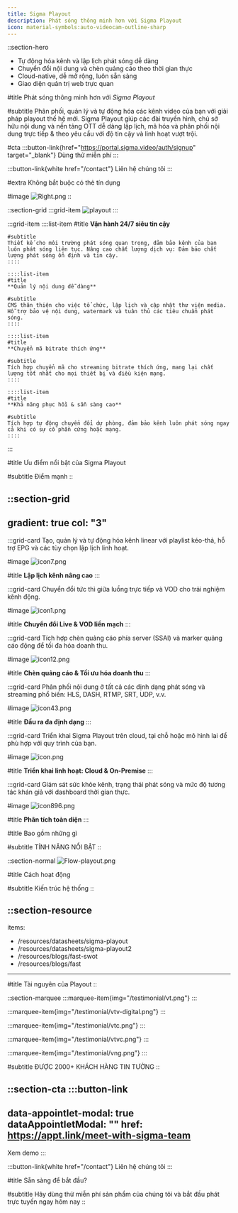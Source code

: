 ```yaml
---
title: Sigma Playout
description: Phát sóng thông minh hơn với Sigma Playout
icon: material-symbols:auto-videocam-outline-sharp
---
```


::section-hero
- Tự động hóa kênh và lập lịch phát sóng dễ dàng
- Chuyển đổi nội dung và chèn quảng cáo theo thời gian thực
- Cloud-native, dễ mở rộng, luôn sẵn sàng
- Giao diện quản trị web trực quan

#title
Phát sóng thông minh hơn với *Sigma Playout*

#subtitle
Phân phối, quản lý và tự động hóa các kênh video của bạn với giải pháp playout thế hệ mới. Sigma Playout giúp các đài truyền hình, chủ sở hữu nội dung và nền tảng OTT dễ dàng lập lịch, mã hóa và phân phối nội dung trực tiếp & theo yêu cầu với độ tin cậy và linh hoạt vượt trội.

#cta
  :::button-link{href="https://portal.sigma.video/auth/signup" target="_blank"}
  Dùng thử miễn phí
  :::

  :::button-link{white href="/contact"}
  Liên hệ chúng tôi
  :::

#extra
Không bắt buộc có thẻ tín dụng

#image
![Right.png](/fast/right.png)
::

::section-grid
  :::grid-item
  ![playout](/fast/image.png)
  :::

  :::grid-item
    ::::list-item
    #title
    **Vận hành 24/7 siêu tin cậy**
    
    #subtitle
    Thiết kế cho môi trường phát sóng quan trọng, đảm bảo kênh của bạn luôn phát sóng liên tục. Nâng cao chất lượng dịch vụ: Đảm bảo chất lượng phát sóng ổn định và tin cậy.
    ::::
  
    ::::list-item
    #title
    **Quản lý nội dung dễ dàng**
    
    #subtitle
    CMS thân thiện cho việc tổ chức, lập lịch và cập nhật thư viện media. Hỗ trợ bảo vệ nội dung, watermark và tuân thủ các tiêu chuẩn phát sóng.
    ::::
  
    ::::list-item
    #title
    **Chuyển mã bitrate thích ứng**
    
    #subtitle
    Tích hợp chuyển mã cho streaming bitrate thích ứng, mang lại chất lượng tốt nhất cho mọi thiết bị và điều kiện mạng.
    ::::
  
    ::::list-item
    #title
    **Khả năng phục hồi & sẵn sàng cao**
    
    #subtitle
    Tích hợp tự động chuyển đổi dự phòng, đảm bảo kênh luôn phát sóng ngay cả khi có sự cố phần cứng hoặc mạng.
    ::::
  :::

#title
Ưu điểm nổi bật của Sigma Playout

#subtitle
Điểm mạnh
::

::section-grid
---
gradient: true
col: "3"
---
  :::grid-card
  Tạo, quản lý và tự động hóa kênh linear với playlist kéo-thả, hỗ trợ EPG và các tùy chọn lập lịch linh hoạt.
  
  #image
  ![icon7.png](/fast/icon7.png)
  
  #title
  **Lập lịch kênh nâng cao**
  :::

  :::grid-card
  Chuyển đổi tức thì giữa luồng trực tiếp và VOD cho trải nghiệm kênh động.
  
  #image
  ![icon1.png](/icon1.png)
  
  #title
  **Chuyển đổi Live & VOD liền mạch**
  :::

  :::grid-card
  Tích hợp chèn quảng cáo phía server (SSAI) và marker quảng cáo động để tối đa hóa doanh thu.
  
  #image
  ![icon12.png](/icon12.png)
  
  #title
  **Chèn quảng cáo & Tối ưu hóa doanh thu**
  :::

  :::grid-card
  Phân phối nội dung ở tất cả các định dạng phát sóng và streaming phổ biến: HLS, DASH, RTMP, SRT, UDP, v.v.
  
  #image
  ![icon43.png](/icon43.png)
  
  #title
  **Đầu ra đa định dạng**
  :::

  :::grid-card
  Triển khai Sigma Playout trên cloud, tại chỗ hoặc mô hình lai để phù hợp với quy trình của bạn.
  
  #image
  ![icon.png](/fast/icon.png)
  
  #title
  **Triển khai linh hoạt: Cloud & On-Premise**
  :::

  :::grid-card
  Giám sát sức khỏe kênh, trạng thái phát sóng và mức độ tương tác khán giả với dashboard thời gian thực.
  
  #image
  ![icon896.png](/icon896.png)
  
  #title
  **Phân tích toàn diện**
  :::

#title
Bao gồm những gì

#subtitle
TÍNH NĂNG NỔI BẬT
::

::section-normal
![Flow-playout.png](/flow-playout.png)

#title
Cách hoạt động

#subtitle
Kiến trúc hệ thống
::

::section-resource
---
items:
  - /resources/datasheets/sigma-playout
  - /resources/datasheets/sigma-playout2
  - /resources/blogs/fast-swot
  - /resources/blogs/fast
---
#title
Tài nguyên của Playout
::

::section-marquee
  :::marquee-item{img="/testimonial/vt.png"}
  :::

  :::marquee-item{img="/testimonial/vtv-digital.png"}
  :::

  :::marquee-item{img="/testimonial/vtc.png"}
  :::

  :::marquee-item{img="/testimonial/vtvc.png"}
  :::

  :::marquee-item{img="/testimonial/vng.png"}
  :::

#subtitle
ĐƯỢC 2000+ KHÁCH HÀNG TIN TƯỞNG
::

::section-cta
  :::button-link
  ---
  data-appointlet-modal: true
  dataAppointletModal: ""
  href: https://appt.link/meet-with-sigma-team
  ---
  Xem demo
  :::

  :::button-link{white href="/contact"}
  Liên hệ chúng tôi
  :::

#title
Sẵn sàng để bắt đầu?

#subtitle
Hãy dùng thử miễn phí sản phẩm của chúng tôi và bắt đầu phát trực tuyến ngay hôm nay
::
